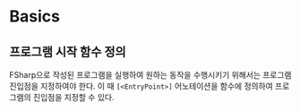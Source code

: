 # Basics

## 프로그램 시작 함수 정의
FSharp으로 작성된 프로그램을 실행하여 원하는 동작을 수행시키기 위해서는 프로그램 진입점을 지정하여야 한다.
이 때 `[<EntryPoint>]` 어노테이션을 함수에 정의하여 프로그램의 진입점을 지정할 수 있다.

